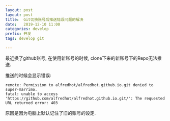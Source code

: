 ```yaml
---
layout: post
layout: post
title:  Git切换账号后推送错误问题的解决
date:   2019-12-10 11:00
categories: develop
prefix: 开发
tags: develop git

---
```


最近换了github账号, 在使用新账号的时候, clone下来的新账号下的Repo无法推送.

推送的时候会显示错误:
```
remote: Permission to alfredhot/alfredhot.github.io.git denied to super-marrimo.
fatal: unable to access 'https://github.com/alfredhot/alfredhot.github.io.git/': The requested URL returned error: 403
```

原因是因为电脑上默认记住了旧的账号的设定.
